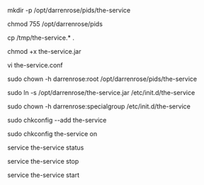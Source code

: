 mkdir -p /opt/darrenrose/pids/the-service

chmod 755 /opt/darrenrose/pids

cp /tmp/the-service.* . 

chmod +x the-service.jar

vi the-service.conf

sudo chown -h darrenrose:root /opt/darrenrose/pids/the-service

sudo ln -s /opt/darrenrose/the-service.jar /etc/init.d/the-service 

sudo chown -h darrenrose:specialgroup /etc/init.d/the-service

sudo chkconfig --add the-service 

sudo chkconfig the-service on

service the-service status

service the-service stop

service the-service start

